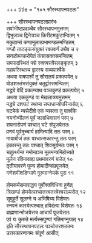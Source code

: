 +++
title = "१०५ सौरस्थापनपटलः"

+++
सौरस्थापनपटलप्रारंभः    
सर्वाभीष्टप्रदञ्चैव सौरस्थापनमुत्तमम्  
द्विभुजञ्च द्विनेत्रञ्च किरीटमकुटान्वितम्  १  
मकुटान्तं कण्ठमूलात्प्रभामण्डलमण्डितम्  
गण्डौ ताटङ्कसंयुक्तं रक्तवर्णं तथैव च  २  
सनळोब्जकरोपेतं कंसासक्तसमन्वितम्  
समपादस्थितं पद्मे रक्तवस्त्रैरलङ्कृतम्  ३  
महापरिस्थञ्च द्वारस्य सव्यपार्श्वेके  
अथवा वामपार्श्वे तु सौरालयं प्रकल्पयेत्  ४  
षोडशस्तंभसंयुक्तं चतुर्द्वारसमन्वितम्  
मद्ध्ये वेदिं प्रकल्प्याथ पञ्चकुण्डं प्रकल्पयेत्  ५  
अथवा एककुण्डं वा मेखलात्रयमुत्तमम्  
मद्ध्ये दशघटं स्थाप्य सप्तधान्योपरिन्यसेत्  ६  
घटमेकं न्यसेदीशे एकं न्यस्त्वा तु पार्श्वके  
नयनोन्मीलनं पूर्वं जलाधिवासनं परम्  ७  
शयनारोपणं पश्चात् घटे संपूजयेत्ततः  
प्रणवं पूर्वमुच्चार्य हामित्यादि ततः परम्  ८  
मायाबीजं ततः पश्चात्सकारन्तु ततः परम्  
हकारन्तु ततः पश्चात् शिवसूर्यमतः परम्  ९  
चतुर्त्थ्यन्तं नमोन्तञ्च मूलमन्त्रमिहोच्यते  
मूलेन रविमावाह्य प्रथमावरणं यजेत्  १०  
तृतीयावरणे पूज्य होमादीन्संप्रपूजयेत्  
गणेशमीशदिग्भागे गुरुमाग्नेयके पुरा  ११  

होमकर्मसमाराद्ध्य पूर्वोक्तविधिना हुनेत्  
त्रिखण्डं होमयेत्पश्चात्तत्त्वतत्त्वेश्वरान्न्यसेत्  १२  
सुमुहूर्ते सुलग्ने च अभिषिच्य विशेषतः  
स्नपनं कारयेत्पश्चात् हविर्दत्वा विशेषतः  १३  
ब्राह्मणान्भोजयेत्तत्र आचार्यं पूजयेत्ततः  
एवं यः कुरुते मर्त्यस्सपुण्यां गतिमाप्नुयात्  १४  
इति सौरस्थापनपटलः पञ्चोत्तरशततमः  
उत्तरकारणागमः संपूर्ण आसीत्  